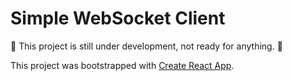 # Simple WebSocket Client

:construction: This project is still under development, not ready for anything. :construction:

This project was bootstrapped with [Create React App](https://github.com/facebook/create-react-app).
